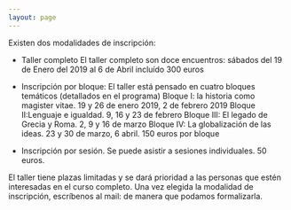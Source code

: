```yaml
---
layout: page
---
```


Existen dos modalidades de inscripción:

* Taller completo
El taller completo son doce encuentros: sábados del 19 de Enero del 2019 al 6 de Abril incluído
300 euros

* Inscripción por bloque:
El taller está pensado en cuatro bloques temáticos (detallados en el programa)
Bloque I: la historia como magister vitae. 19 y 26 de enero 2019, 2 de febrero 2019
Bloque II:Lenguaje e igualdad. 9, 16 y 23 de febrero
Bloque III: El legado de Grecia y Roma. 2, 9 y 16 de marzo
Bloque IV: La globalización de las ideas. 23 y 30 de marzo, 6 abril.
150 euros por bloque

* Inscripción por sesión.
Se puede asistir a sesiones individuales.
50 euros.

El taller tiene plazas limitadas y se dará prioridad a las personas que estén interesadas en el curso completo. Una vez elegida la modalidad de inscripción, escríbenos al mail:
de manera que podamos formalizarla.
